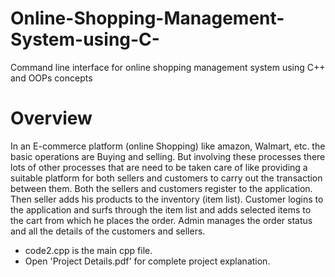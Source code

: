 # Online-Shopping-Management-System-using-C-
Command line interface for online shopping management system using C++ and OOPs concepts

# Overview
In an E-commerce platform (online Shopping) like amazon, Walmart, etc. the basic operations are Buying and selling. But involving these processes there lots of other processes that are need to be taken care of like providing a suitable platform for both  sellers and customers to carry out the transaction between them. Both the sellers and customers register to the application. Then seller adds his products to the inventory (item list). Customer logins to the application and surfs through the item list and adds selected items to the cart from which he places the order. Admin manages the order status and all the details of the customers and sellers.

* code2.cpp is the main cpp file.
* Open 'Project Details.pdf' for complete project explanation.
